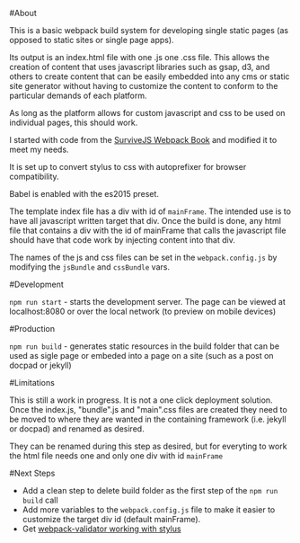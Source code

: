 #About

This is a basic webpack build system for developing single static pages (as opposed to static sites or single page apps).

Its output is an index.html file with one .js one .css file. This allows the creation of content that uses javascript libraries such as gsap, d3, and others to create content that can be easily embedded into any cms or static site generator without having to customize the content to conform to the particular demands of each platform. 

As long as the platform allows for custom javascript and css to be used on individual pages, this should work.

I started with code from the [SurviveJS Webpack Book](http://survivejs.com/webpack/introduction/) and modified it to meet my needs. 

It is set up to convert stylus to css with autoprefixer for browser compatibility.

Babel is enabled with the es2015 preset. 

The template index file has a div with id of `mainFrame`. The intended use is to have all javascript written target that div. Once the build is done, any html file that contains a div with the id of mainFrame that calls the javascript file should have that code work by injecting content into that div. 

The names of the js and css files can be set in the `webpack.config.js` by modifying the `jsBundle` and  `cssBundle` vars.

#Development

`npm run start` - starts the development server. The page can be viewed at localhost:8080 or over the local network (to preview on mobile devices)

#Production

`npm run build` - generates static resources in the build folder that can be used as sigle page or embeded into a page on a site (such as a post on docpad or jekyll)

#Limitations

This is still a work in progress. It is not a one click deployment solution. Once the index.js, "bundle".js and "main".css files are created they need to be moved to where they are wanted in the containing framework (i.e. jekyll or docpad) and renamed as desired.

They can be renamed during this step as desired, but for everyting to work the html file needs one and only one div with id `mainFrame` 

#Next Steps

* Add a clean step to delete build folder as the first step of the `npm run build` call
* Add more variables to the `webpack.config.js` file to make it easier to customize the target div id (default mainFrame).
* Get [webpack-validator working with stylus](http://disq.us/p/19ptmz7)